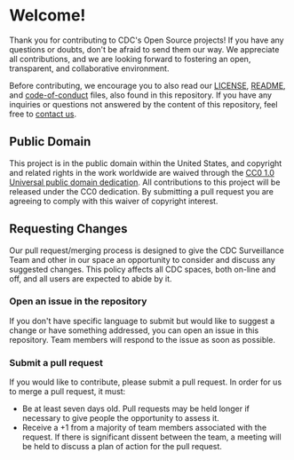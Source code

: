 # Welcome!
Thank you for contributing to CDC's Open Source projects! If you have any
questions or doubts, don't be afraid to send them our way. We appreciate all
contributions, and we are looking forward to fostering an open, transparent, and
collaborative environment.

Before contributing, we encourage you to also read our [LICENSE](https://github.com/CDCgov/template/blob/master/LICENSE),
[README](https://github.com/CDCgov/template/blob/master/README.md), and
[code-of-conduct](https://github.com/CDCgov/template/blob/master/code-of-conduct.md)
files, also found in this repository. If you have any inquiries or questions not
answered by the content of this repository, feel free to [contact us](mailto:surveillanceplatform@cdc.gov).

## Public Domain
This project is in the public domain within the United States, and copyright and
related rights in the work worldwide are waived through the [CC0 1.0 Universal public domain dedication](https://creativecommons.org/publicdomain/zero/1.0/).
All contributions to this project will be released under the CC0 dedication. By
submitting a pull request you are agreeing to comply with this waiver of
copyright interest.

## Requesting Changes
Our pull request/merging process is designed to give the CDC Surveillance Team
and other in our space an opportunity to consider and discuss any suggested
changes. This policy affects all CDC spaces, both on-line and off, and all users
are expected to abide by it.

### Open an issue in the repository
If you don't have specific language to submit but would like to suggest a change
or have something addressed, you can open an issue in this repository. Team
members will respond to the issue as soon as possible.

### Submit a pull request
If you would like to contribute, please submit a pull request. In order for us
to merge a pull request, it must:
   * Be at least seven days old. Pull requests may be held longer if necessary
     to give people the opportunity to assess it.
   * Receive a +1 from a majority of team members associated with the request.
     If there is significant dissent between the team, a meeting will be held to
     discuss a plan of action for the pull request.

